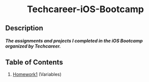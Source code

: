 <h1 align="center">
     Techcareer-iOS-Bootcamp
</h1>


## Description
##### The assignments and projects I completed in the iOS Bootcamp organized by Techcareer.


## Table of Contents
1. [Homework1](https://github.com/Yakupacs/Techcareer-iOS-Bootcamp/tree/main/Variables.playground) (Variables)<br>
